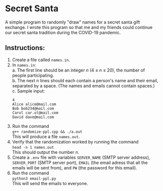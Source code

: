 # Secret Santa

A simple program to randomly "draw" names for a secret santa gift exchange. I wrote this program so that me and my friends could continue our secret santa tradition during the COVID-19 pandemic.

## Instructions:

1. Create a file called `names.in`.
2. In `names.in`:  
  a. The first line should be an integer *n* (4 ≤ *n* ≤ 20), the number of people participating.  
  b. The next *n* lines should each contain a person's name and their email, separated by a space. (The names and emails cannot contain spaces.)  
  c. Sample input:  
    ```
    4
    Alice alice@mail.com
    Bob bob234@mail.com
    Carol car.ol@mail.com
    David dave@mail.com
    ```
3. Run the command  
`g++ randomize-ppl.cpp && ./a.out`  
This will produce a file `names.out`.
4. Verify that the randomization worked by running the command  
`head -n 1 names.out`  
This should output the number *n*.
5. Create a `.env` file with variables `SERVER_NAME` (SMTP server address),
`SERVER_PORT` (SMTP server port),
`EMAIL` (the email adress that all the emails will be sent from),
and `PW` (the password for this email).
6. Run the command  
`python3 email-ppl.py`  
This will send the emails to everyone.
